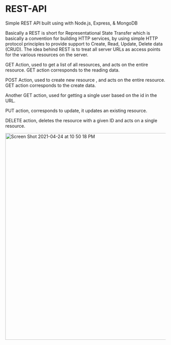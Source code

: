 # REST-API
Simple REST API built using with Node.js, Express, &amp; MongoDB

Basically a REST is short for Representational State Transfer which is basically a convention for building HTTP services, by using simple HTTP protocol principles to provide support to Create, Read, Update, Delete data (CRUD).
The idea behind REST is to treat all server URLs as access points for the various resources on the server.

GET Action, used to get a list of all resources, and acts on the entire resource. GET action corresponds to the reading data.

POST Action, used to create new resource , and acts on the entire resource. GET action corresponds to the create data.

Another GET action, used for getting a single user based on the id in the URL.

PUT action, corresponds to update, it updates an existing resource.

DELETE action, deletes the resource with a given ID and acts on a single resource. 

<img width="647" alt="Screen Shot 2021-04-24 at 10 50 18 PM" src="https://user-images.githubusercontent.com/50755701/115971149-78a4d580-a54f-11eb-96ef-197af65670fd.png">
